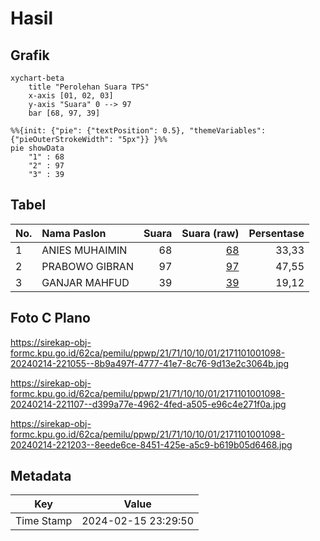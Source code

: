 # Hasil

## Grafik

```mermaid
xychart-beta
    title "Perolehan Suara TPS"
    x-axis [01, 02, 03]
    y-axis "Suara" 0 --> 97
    bar [68, 97, 39]
```

```mermaid
%%{init: {"pie": {"textPosition": 0.5}, "themeVariables": {"pieOuterStrokeWidth": "5px"}} }%%
pie showData
    "1" : 68
    "2" : 97
    "3" : 39
```

## Tabel

| No. | Nama Paslon    | Suara | Suara (raw) | Persentase |
|:--- |:-------------- | -----:| -----------:| ----------:|
| 1   | ANIES MUHAIMIN | 68    | [68][p-1]   | 33,33      |
| 2   | PRABOWO GIBRAN | 97    | [97][p-2]   | 47,55      |
| 3   | GANJAR MAHFUD  | 39    | [39][p-3]   | 19,12      |


[p-1]: https://github.com/gigit-pemilu/pemilu-2024-21-kepulauan-riau/blob/main/pilpres/hitung-suara/sub/21-kepulauan-riau/sub/71-kota-batam/sub/10-batam-kota/sub/1001-baloi-permai/sub/098-tps/sub/paslon-1.txt
[p-2]: https://github.com/gigit-pemilu/pemilu-2024-21-kepulauan-riau/blob/main/pilpres/hitung-suara/sub/21-kepulauan-riau/sub/71-kota-batam/sub/10-batam-kota/sub/1001-baloi-permai/sub/098-tps/sub/paslon-2.txt
[p-3]: https://github.com/gigit-pemilu/pemilu-2024-21-kepulauan-riau/blob/main/pilpres/hitung-suara/sub/21-kepulauan-riau/sub/71-kota-batam/sub/10-batam-kota/sub/1001-baloi-permai/sub/098-tps/sub/paslon-3.txt

## Foto C Plano

https://sirekap-obj-formc.kpu.go.id/62ca/pemilu/ppwp/21/71/10/10/01/2171101001098-20240214-221055--8b9a497f-4777-41e7-8c76-9d13e2c3064b.jpg

https://sirekap-obj-formc.kpu.go.id/62ca/pemilu/ppwp/21/71/10/10/01/2171101001098-20240214-221107--d399a77e-4962-4fed-a505-e96c4e271f0a.jpg

https://sirekap-obj-formc.kpu.go.id/62ca/pemilu/ppwp/21/71/10/10/01/2171101001098-20240214-221203--8eede6ce-8451-425e-a5c9-b619b05d6468.jpg


## Metadata

| Key        | Value               |
| ---------- | ------------------- |
| Time Stamp | 2024-02-15 23:29:50 |



